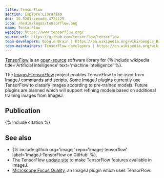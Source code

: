 ```yaml
---
title: TensorFlow
section: Explore:Libraries
doi: 10.5281/zenodo.4724125
icon: /media/logos/tensorflow.png
name: TensorFlow
website: https://www.tensorflow.org/
source-url: https://github.com/tensorflow/tensorflow
team-developers: Google Brain | https://en.wikipedia.org/wiki/Google_Brain
team-maintainers: TensorFlow developers | https://en.wikipedia.org/wiki/Google_Brain
---
```


[TensorFlow](https://www.tensorflow.org/) is an [open-source](/licensing/open-source) software library for {% include wikipedia title='Artificial intelligence' text='machine intelligence' %}.

The [ImageJ-TensorFlow](https://github.com/imagej/imagej-tensorflow) project enables TensorFlow to be used from ImageJ commands and scripts. Some ImageJ plugins currently use TensorFlow to classify images according to pre-trained models. Future plugins are planned which will support refining models based on additional training images from ImageJ.

## Publication

{% include citation %}

## See also

-   {% include github org='imagej' repo='imagej-tensorflow' label='ImageJ-TensorFlow on GitHub' %}.
-   The TensorFlow [update site](/update-sites) to make TensorFlow features available in ImageJ.
-   [Microscope Focus Quality](/plugins/microscope-focus-quality), an ImageJ plugin which uses TensorFlow.

  
